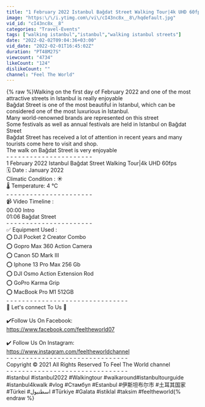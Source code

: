 ```yaml
---
title: "1 February 2022 Istanbul Bağdat Street Walking Tour|4k UHD 60fps"
image: "https:\/\/i.ytimg.com\/vi\/cI43nc8x__8\/hqdefault.jpg"
vid_id: "cI43nc8x__8"
categories: "Travel-Events"
tags: ["walking istanbul","istanbul","walking istanbul streets"]
date: "2022-02-02T09:04:36+03:00"
vid_date: "2022-02-01T16:45:02Z"
duration: "PT48M27S"
viewcount: "4734"
likeCount: "124"
dislikeCount: ""
channel: "Feel The World"
---
```

{% raw %}Walking on the first day of February 2022 and one of the most attractive streets in Istanbul is really enjoyable<br />Bağdat Street is one of the most beautiful in Istanbul, which can be considered one of the most luxurious in Istanbul.<br />Many world-renowned brands are represented on this street<br />Some festivals as well as annual festivals are held in Istanbul on Bağdat Street<br />Bağdat Street has received a lot of attention in recent years and many tourists come here to visit and shop.<br />The walk on Bağdat Street is very enjoyable<br />- - - - - - - - - - - - - - - - - - - - - - <br />1 February 2022 Istanbul Bağdat Street Walking Tour|4k UHD 60fps<br />🗓 Date : January  2022<br />Climatic Condition :  ☀️<br />🌡 Temperature:  4 ℃ <br />- - - - - - - - - - - - - - - - - - - - - - <br />📹 Video Timeline : <br />00:00 Intro<br />01:06 Bağdat Street<br />- - - - - - - - - - - - - - - - - - - - - - <br />✅ Equipment Used : <br />⭕️ DJI Pocket 2 Creator Combo<br />⭕️ Gopro Max 360 Action Camera<br />⭕️ Canon 5D Mark III <br />⭕️ Iphone 13 Pro Max 256 Gb<br />⭕️ DJI Osmo Action Extension Rod<br />⭕️ GoPro Karma Grip<br />⭕️ MacBook Pro M1 512GB<br />- - - - - - - - - - - - - - - - - - - - - - - - - - - - - - - <br />💢 Let's connect To Us 💢<br /><br />✔️Follow Us On Facebook:<br /><a rel="nofollow" target="blank" href="https://www.facebook.com/feeltheworld07">https://www.facebook.com/feeltheworld07</a><br /><br />✔️ Follow Us On Instagram:<br /><a rel="nofollow" target="blank" href="https://www.instagram.com/feeltheworldchannel">https://www.instagram.com/feeltheworldchannel</a><br />- - - - - - - - - - - - - - - - - - - - - - - - - - - - - - - <br />Copyright © 2021 All Rights Reserved To Feel The World channel<br />- - - - - - - - - - - - - - - - - - - - - - - - - - - - - - - <br />#istanbul #istanbul2022 #Walkingtour ​#walkaround ​#istanbultourguide ​#istanbul4kwalk ​#vlog​ ​#Стамбул #Estanbul #伊斯坦布尔市 #土耳其国家 #Türkei #اسطنبول  #Türkiye #Galata #istiklal #taksim #feeltheworld{% endraw %}
